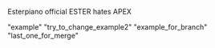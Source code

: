 Esterpiano official
ESTER hates APEX 

"example" 
"try_to_change_example2" 
"example_for_branch" 
"last_one_for_merge"
